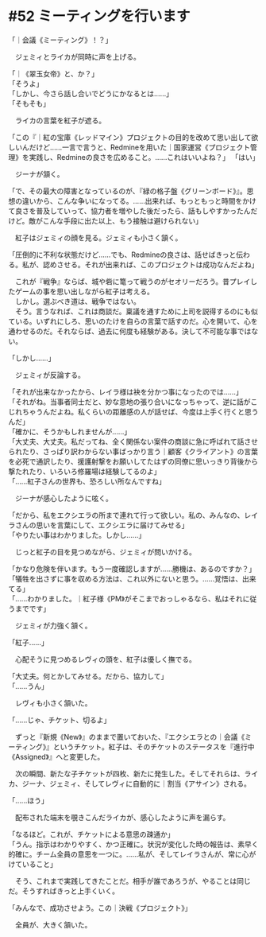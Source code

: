 # #52 ミーティングを行います
「｜会議《ミーティング》！？」

　ジェミィとライカが同時に声を上げる。

「｜《翠玉女帝》と、か？」  
「そうよ」  
「しかし、今さら話し合いでどうにかなるとは……」  
「そもそも」

　ライカの言葉を紅子が遮る。

「この『｜紅の宝庫《レッドマイン》プロジェクトの目的を改めて思い出して欲しいんだけど……一言で言うと、Redmineを用いた｜国家運営《プロジェクト管理》を実践し、Redmineの良さを広めること。……これはいいよね？」
「はい」

　ジーナが頷く。

「で、その最大の障害となっているのが、『緑の格子盤《グリーンボード》』。思想の違いから、こんな争いになってる。……出来れば、もっともっと時間をかけて良さを普及していって、協力者を増やした後だったら、話もしやすかったんだけど。敵がこんな手段に出た以上、もう接触は避けられない」

　紅子はジェミィの顔を見る。ジェミィも小さく頷く。

「圧倒的に不利な状態だけど……でも、Redmineの良さは、話せばきっと伝わる。私が、認めさせる。それが出来れば、このプロジェクトは成功なんだよね」

　これが『戦争』ならば、城や砦に篭って戦うのがセオリーだろう。昔プレイしたゲームの事を思い出しながら紅子は考える。  
　しかし。選ぶべき道は、戦争ではない。  
　そう。言うなれば、これは商談だ。稟議を通すために上司を説得するのにも似ている。いずれにしろ、思いのたけを自らの言葉で話すのだ。心を開いて、心を通わせるのだ。それならば、過去に何度も経験がある。決して不可能な事ではない。

「しかし……」

　ジェミィが反論する。

「それが出来なかったから、レイラ様は袂を分かつ事になったのでは……」  
「それがね。当事者同士だと、妙な意地の張り合いになっちゃって、逆に話がこじれちゃうんだよね。私くらいの距離感の人が話せば、今度は上手く行くと思うんだ」  
「確かに、そうかもしれませんが……」  
「大丈夫、大丈夫。私だってね、全く関係ない案件の商談に急に呼ばれて話させられたり、さっぱり訳わからない事ばっかり言う｜顧客《クライアント》の言葉を必死で通訳したり、援護射撃をお願いしてたはずの同僚に思いっきり背後から撃たれたり、いろいろ修羅場は経験してるのよ」  
「……紅子さんの世界も、恐ろしい所なんですね」

　ジーナが感心したように呟く。

「だから、私をエクシエラの所まで連れて行って欲しい。私の、みんなの、レイラさんの思いを言葉にして、エクシエラに届けてみせる」  
「やりたい事はわかりました。しかし……」

　じっと紅子の目を見つめながら、ジェミィが問いかける。

「かなり危険を伴います。もう一度確認しますが……勝機は、あるのですか？」  
「犠牲を出さずに事を収める方法は、これ以外にないと思う。……覚悟は、出来てる」  
「……わかりました。｜紅子様《PM》がそこまでおっしゃるなら、私はそれに従うまでです」

　ジェミィが力強く頷く。

「紅子……」

　心配そうに見つめるレヴィの頭を、紅子は優しく撫でる。

「大丈夫。何とかしてみせる。だから、協力して」  
「……うん」

　レヴィも小さく頷いた。

「……じゃ、チケット、切るよ」

　ずっと『新規《New》』のままで置いておいた、『エクシエラとの｜会議《ミーティング》』というチケット。紅子は、そのチケットのステータスを『進行中《Assigned》』へと変更した。

　次の瞬間、新たな子チケットが四枚、新たに発生した。そしてそれらは、ライカ、ジーナ、ジェミィ、そしてレヴィに自動的に｜割当《アサイン》される。

「……ほう」

　配布された端末を覗きこんだライカが、感心したように声を漏らす。

「なるほど。これが、チケットによる意思の疎通か」  
「うん。指示はわかりやすく、かつ正確に。状況が変化した時の報告は、素早く的確に。チーム全員の意思を一つに。……私が、そしてレイラさんが、常に心がけていること」

　そう、これまで実践してきたことだ。相手が誰であろうが、やることは同じだ。そうすればきっと上手くいく。

「みんなで、成功させよう。この｜決戦《プロジェクト》」

　全員が、大きく頷いた。

